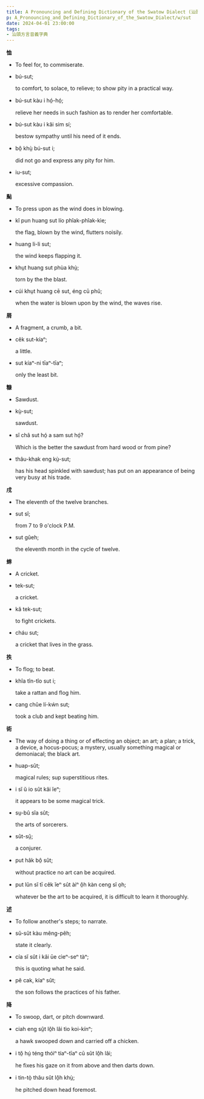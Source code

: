 ```yaml
---
title: A Pronouncing and Defining Dictionary of the Swatow Dialect (汕頭方言音義字典) / sut
p: A_Pronouncing_and_Defining_Dictionary_of_the_Swatow_Dialect/w/sut
date: 2024-04-01 23:00:00
tags: 
- 汕頭方言音義字典
---
```



**恤**
- To feel for, to commiserate.

- bú-sut;

  to comfort, to solace, to relieve; to show pity in a practical way.

- bú-sut kàu i hó̤-hó̤;

  relieve her needs in such fashion as to render her comfortable.

- bú-sut kàu i kâi sim sí;

  bestow sympathy until his need of it ends.

- bô̤ khṳ̀ bú-sut i;

  did not go and express any pity for him.

- iu-sut;

  excessive compassion.



**颭**
- To press upon as the wind does in blowing.

- kî pun huang sut lío phîak-phîak-kìe;

  the flag, blown by the wind, flutters noisily.

- huang li-li sut;

  the wind keeps flapping it.

- khṳt huang sut phùa khṳ̀;

  torn by the the blast.

- cúi khṳt huang cē sut, éng cū phû;

  when the water is blown upon by the wind, the waves rise.

**屑**
- A fragment, a crumb, a bit.

- cêk sut-kíaⁿ;

  a little.

- sut kíaⁿ-ni tīaⁿ-tīaⁿ;

  only the least bit.

**糠**
- Sawdust.

- kṳ̀-sut;

  sawdust.

- sĭ châ sut hó̤ a sam sut hó̤?

  Which is the better the sawdust from hard wood or from pine?

- thâu-khak eng kṳ̀-sut;

  has his head spinkled with sawdust; has put on an appearance of being very busy at his trade.

**戌**
- The eleventh of the twelve branches.

- sut sî;

  from 7 to 9 o'clock P.M.

- sut gûeh;

  the eleventh month in the cycle of twelve.

**蟀**
- A cricket.

- tek-sut;

  a cricket.

- kă tek-sut;

  to fight crickets.

- cháu sut;

  a cricket that lives in the grass.

**抶**
- To flog; to beat.

- khîa tîn-tîo sut i;

  take a rattan and flog him.

- cang chûe lí-kẃn sut;

  took a club and kept beating him.

**術**
- The way of doing a thing or of effecting an  object; an art; a plan; a trick, a device, a hocus-pocus; a mystery,  usually something magical or demoniacal; the black art.

- huap-sût;

  magical rules; sup superstitious rites.

- i sĭ ŭ io sût kâi ĭeⁿ;

  it appears to be some magical trick.

- sṳ-bû sîa sût;

  the arts of sorcerers.

- sût-sṳ̆;

  a conjurer.

- put hâk bô̤ sût;

  without practice no art can be acquired.

- put lŭn sĭ tī cêk ĭeⁿ sût àiⁿ ô̤h kàn ceng sĭ o̤h;

  whatever be the art to be acquired, it is difficult to learn it thoroughly.

**述**
- To follow another's steps; to narrate.

- sŭ-sût kàu mêng-pêh;

  state it clearly.

- cía sĭ sût i kâi ūe cìeⁿ-seⁿ tàⁿ;

  this is quoting what he said.

- pĕ cak, kíaⁿ sût;

  the son follows the practices of his father. 

**降**
- To swoop, dart, or pitch downward.

- ciah eng sṳ̂t lô̤h lâi tìo koi-kínⁿ;

  a hawk swooped down and carried off a chicken.

- i tŏ̤ hṳ́ téng thóiⁿ tíaⁿ-tīaⁿ cū sût lô̤h lâi;

  he fixes his gaze on it from above and then darts down.

- i tin-tò̤ thâu sût lô̤h khṳ̀;

  he pitched down head foremost.
